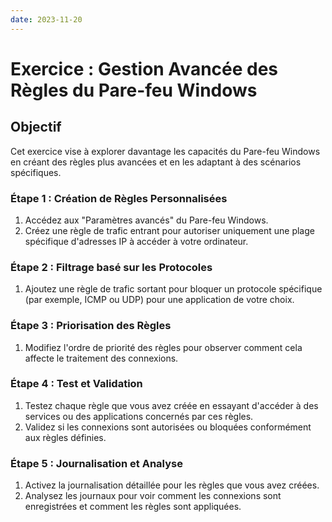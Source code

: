 ```yaml
---
date: 2023-11-20
---
```

# Exercice : Gestion Avancée des Règles du Pare-feu Windows

## Objectif

Cet exercice vise à explorer davantage les capacités du Pare-feu Windows en créant des règles plus avancées et en les adaptant à des scénarios spécifiques.

### Étape 1 : Création de Règles Personnalisées

1. Accédez aux "Paramètres avancés" du Pare-feu Windows.
2. Créez une règle de trafic entrant pour autoriser uniquement une plage spécifique d'adresses IP à accéder à votre ordinateur.

### Étape 2 : Filtrage basé sur les Protocoles

1. Ajoutez une règle de trafic sortant pour bloquer un protocole spécifique (par exemple, ICMP ou UDP) pour une application de votre choix.

### Étape 3 : Priorisation des Règles

1. Modifiez l'ordre de priorité des règles pour observer comment cela affecte le traitement des connexions.

### Étape 4 : Test et Validation

1. Testez chaque règle que vous avez créée en essayant d'accéder à des services ou des applications concernés par ces règles.
2. Validez si les connexions sont autorisées ou bloquées conformément aux règles définies.

### Étape 5 : Journalisation et Analyse

1. Activez la journalisation détaillée pour les règles que vous avez créées.
2. Analysez les journaux pour voir comment les connexions sont enregistrées et comment les règles sont appliquées.